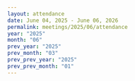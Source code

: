 ```yaml
---
layout: attendance
date: June 04, 2025 - June 06, 2026
permalink: meetings/2025/06/attendance
year: "2025"
month: "06"
prev_year: "2025"
prev_month: "03"
prev_prev_year: "2025"
prev_prev_month: "01"
---
```


